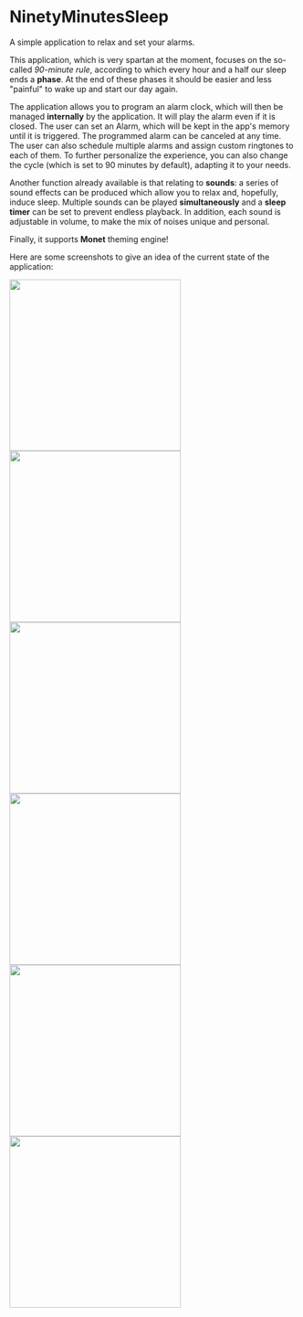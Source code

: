 # NinetyMinutesSleep
A simple application to relax and set your alarms.

This application, which is very spartan at the moment, focuses on the so-called <i>90-minute rule</i>, according to which every hour and a half our sleep ends a <b>phase</b>. At the end of these phases it should be easier and less "painful" to wake up and start our day again.

The application allows you to program an alarm clock, which will then be managed <b>internally</b> by the application. It will play the alarm even if it is closed.
The user can set an Alarm, which will be kept in the app's memory until it is triggered. The programmed alarm can be canceled at any time. The user can also schedule multiple alarms and assign custom ringtones to each of them. To further personalize the experience, you can also change the cycle (which is set to 90 minutes by default), adapting it to your needs.

Another function already available is that relating to <b>sounds</b>: a series of sound effects can be produced which allow you to relax and, hopefully, induce sleep. Multiple sounds can be played <b>simultaneously</b> and a <b>sleep timer</b> can be set to prevent endless playback. In addition, each sound is adjustable in volume, to make the mix of noises unique and personal.

Finally, it supports <b>Monet</b> theming engine!

Here are some screenshots to give an idea of ​​the current state of the application:

<img src="https://github.com/MichelangeloDePascale02/NinetyMinutesSleep/assets/69792649/a3f0f07a-5768-4270-96d1-0cd639f7f5b9" width=300>
<img src="https://github.com/MichelangeloDePascale02/NinetyMinutesSleep/assets/69792649/345b73a6-46a6-4002-ad31-1d90bc40ab7b" width=300>
<img src="https://github.com/MichelangeloDePascale02/NinetyMinutesSleep/assets/69792649/ba918e55-9807-4614-bff0-9739fc8e78a7" width=300>
<img src="https://github.com/MichelangeloDePascale02/NinetyMinutesSleep/assets/69792649/51a63ec8-7310-4ed2-82dd-7c2d3c07ba5a" width=300>
<img src="https://github.com/MichelangeloDePascale02/NinetyMinutesSleep/assets/69792649/ecbcdc28-e438-454f-8995-1589cb8e997b" width=300>
<img src="https://github.com/MichelangeloDePascale02/NinetyMinutesSleep/assets/69792649/84f292ed-c1c5-4bc0-a3e3-a2795a6e9c8b" width=300>
